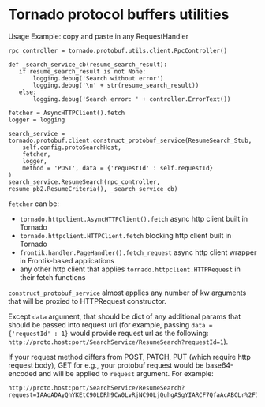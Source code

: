 Tornado protocol buffers utilities
======================

Usage Example: copy and paste in any RequestHandler

```
rpc_controller = tornado.protobuf.utils.client.RpcController()

def _search_service_cb(resume_search_result):
   if resume_search_result is not None:
       logging.debug('Search without error')
       logging.debug('\n' + str(resume_search_result))
   else:
       logging.debug('Search error: ' + controller.ErrorText())

fetcher = AsyncHTTPClient().fetch
logger = logging

search_service = tornado.protobuf.client.construct_protobuf_service(ResumeSearch_Stub,
    self.config.protoSearchHost,
    fetcher,
    logger,
    method = 'POST', data = {'requestId' : self.requestId}
)
search_service.ResumeSearch(rpc_controller, resume_pb2.ResumeCriteria(), _search_service_cb)
```

```fetcher``` can be:
 * ```tornado.httpclient.AsyncHTTPClient().fetch``` async http client built in Tornado
 * ```tornado.httpclient.HTTPClient.fetch``` blocking http client built in Tornado
 * ```frontik.handler.PageHandler().fetch_request``` async http client wrapper in Frontik-based applications
 * any other http client that applies ```tornado.httpclient.HTTPRequest``` in their fetch functions

```construct_protobuf_service``` almost applies any number of kw arguments that will be proxied to HTTPRequest constructor.

Except ```data``` argument, that should be dict of any additional params that should be passed into request url (for example, passing ```data = {'requestId' : 1}```
would provide request url as the following: ```http://proto.host:port/SearchService/ResumeSearch?requestId=1```).

If your request method differs from POST, PATCH, PUT (which require http request body), GET for e.g., your protobuf request would be base64-encoded and will be applied to ```request``` argument.
For example:

```
http://proto.host:port/SearchService/ResumeSearch?request=IAAoADAyQhYKEtC90LDRh9Cw0LvRjNC90LjQuhgASgYIARCF7QfaAcABCLr%2FIQin7YYHCJ%2Fx5gYI5L5kCMHkjgEI%2B%2B6bAwjI77gGCIf7jwcI9Ir%2BAwiCoZoFCJPG8QYI%2BrK%2BAwi07P4FCMWPLQjBhtgGCMCt9QYI5MC7BgiU8osHCPCbvgQIm8vEBgjsi6wGCNiZjwcI%2Bbi7Bgi6kqsCCP%2FWpgQIqe%2FlAwjX5%2B8GCJqn6wYIttqLBwjcyLIECKryrgYI5cSLBwj6pIcHCMC5mgYIspz5BAiJsIwHCMG63QQI6vOWBgjP34cH&requestId=11
```

